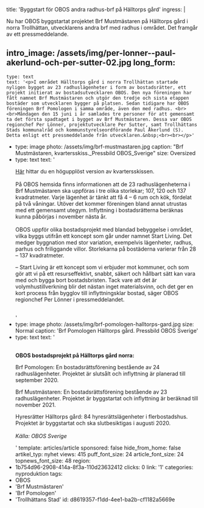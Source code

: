title: 'Byggstart för OBOS andra radhus-brf på Hälltorps gård'
ingress: |
  <p>Nu har OBOS byggstartat projektet Brf Mustmästaren på Hälltorps gård i norra Trollhättan, utvecklarens andra brf med radhus i området. Det framgår av ett pressmeddelande.
  </p>
  
intro_image: /assets/img/per-lonner--paul-akerlund-och-per-sutter-02.jpg
long_form:
  -
    type: text
    text: '<p>I området Hälltorps gård i norra Trollhättan startade nyligen bygget av 23 radhuslägenheter i form av bostadsrätter, ett projekt initierat av bostadsutvecklaren OBOS. Den nya föreningen har fått namnet Brf Mustmästaren och utgör den tredje och sista etappen bostäder som utvecklaren bygger på platsen. Sedan tidigare har OBOS föreningen Brf Pomologen i samma område, även den med radhus. <br><br>Måndagen den 15 juni i år samlades tre personer för att gemensamt ta det första spadtaget i bygget av Brf Mustmästaren. Dessa var OBOS regionchef Per Lönner, projektutvecklare Per Sutter, samt Trollhättans Stads kommunalråd och kommunstyrelseordförande Paul Åkerlund (S). Detta enligt ett pressmeddelande från utvecklaren.&nbsp;<br><br></p>'
  -
    type: image
    photo: /assets/img/brf-mustmastaren.jpg
    caption: "Brf Mustmästaren, kvartersskiss.\_Pressbild OBOS\_Sverige"
    size: Oversized
  -
    type: text
    text: '<p><a href="https://content.obos.se/assets/15/156c5021-5c56-428a-a77b-91efd8fac398/19-0042oboskvarterskissbrfmustmastaren.pdf">Här</a> hittar du en högupplöst version av kvartersskissen.<br><br>På OBOS hemsida finns informationen att de 23 radhuslägenheterna i Brf Mustmästaren ska uppföras i tre olika storlekar; 107, 120 och 137 kvadratmeter. Varje lägenhet är tänkt att få 4 – 6 rum och kök, fördelat på två våningar. Utöver det kommer föreningen bland annat utrustas med ett gemensamt&nbsp;utegym. Inflyttning i bostadsrätterna beräknas kunna påbörjas i november nästa år. <br><br>OBOS uppför olika bostadsprojekt med blandad bebyggelse i området, vilka byggs utifrån ett koncept som går under namnet Start&nbsp;Living. Det medger byggnation med stor variation, exempelvis lägenheter, radhus, parhus och friliggande villor. Storlekarna på bostäderna varierar från 28 – 137 kvadratmeter.&nbsp;</p><p>– Start&nbsp;Living&nbsp;är ett koncept som vi erbjuder mot kommuner, och som gör att vi på ett resurseffektivt, snabbt, säkert och hållbart sätt kan vara med och bygga bort bostadsbristen. Tack vare att det är volymhustillverkning blir det nästan inget materialsvinn, och det ger en kort process från bygglov till inflyttningsklar bostad, säger OBOS regionchef Per Lönner i pressmeddelandet.&nbsp;<br><br></p>'
  -
    type: image
    photo: /assets/img/brf-pomologen-halltorps-gard.jpg
    size: Normal
    caption: 'Brf Pomologen Hälltorps gård. Pressbild OBOS Sverige'
  -
    type: text
    text: '<p><b><br>OBOS bostadsprojekt på Hälltorps gård norra:&nbsp;&nbsp;</b><br></p><p>Brf Pomologen: En bostadsrättsförening bestående av 24 radhuslägenheter. Projektet är slutsålt och inflyttning är planerad till september 2020.&nbsp;&nbsp;</p><p>Brf Mustmästaren: En bostadsrättsförening bestående av 23 radhuslägenheter. Projektet är byggstartat och inflyttning är beräknad till november 2021.&nbsp;&nbsp;</p><p>Hyresrätter Hälltorps gård: 84 hyresrättslägenheter i flerbostadshus. Projektet är byggstartat och ska&nbsp;slutbesiktigas&nbsp;i augusti 2020.&nbsp;<br><i><br>Källa: OBOS Sverige</i>&nbsp;</p>'
template: articles/article
sponsored: false
hide_from_home: false
artikel_typ: nyhet
views: 415
puff_font_size: 24
article_font_size: 24
topnews_font_size: 48
region:
  - 1b754d96-2908-414a-8f3a-110d23632412
clicks: 0
link: '1'
categories: nyproduktion
tags:
  - OBOS
  - 'Brf Mustmästaren'
  - 'Brf Pomologen'
  - 'Trollhättans Stad'
id: d8619357-f1dd-4ee1-ba2b-cf1182a5669e
